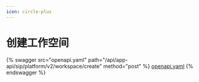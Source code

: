 ```yaml
---
icon: circle-plus
---
```


# 创建工作空间

{% swagger src="openapi.yaml" path="/api/app-api/sip/platform/v2/workspace/create" method="post" %}
[openapi.yaml](openapi.yaml)
{% endswagger %}

